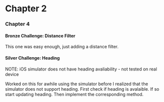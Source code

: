 Chapter 2
========================================

### Chapter 4 
#### Bronze Challenge: Distance Filter

This one was easy enough, just adding a distance filter. 

#### Silver Challenge: Heading

NOTE: iOS simulator does not have heading avaliability - not tested on real device 

Worked on this for awhile using the simulator before I realized that the simulator does not support heading.
First check if heading is avalaible. If so start updating heading. Then implement the corresponding method. 
